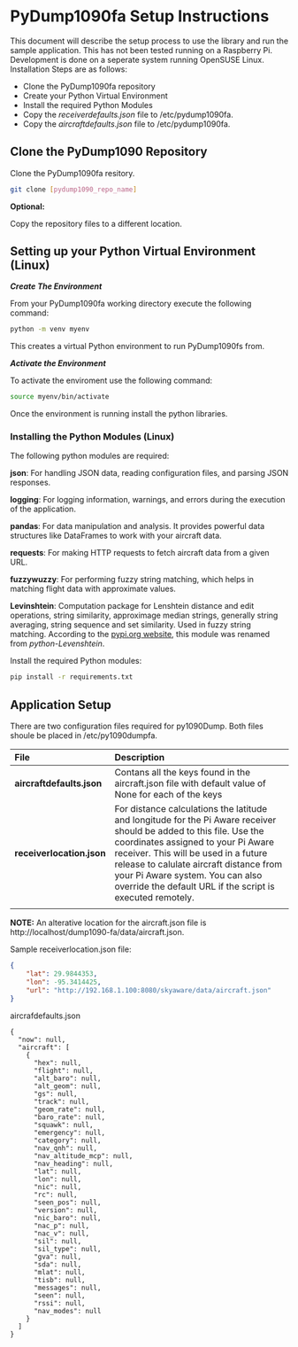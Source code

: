 # PyDump1090fa Setup Instructions

This document will describe the setup process to use the library and run the sample application. This has not been tested running on a Raspberry Pi. Development is done on a seperate system running OpenSUSE Linux.  Installation Steps are as follows:

* Clone the PyDump1090fa repository
* Create your Python Virtual Environment
* Install the required Python Modules
* Copy the _receiverdefaults.json_ file to /etc/pydump1090fa.
* Copy the _aircraftdefaults.json_ file to /etc/pydump1090fa.


## Clone the PyDump1090 Repository

Clone the PyDump1090fa resitory. 

```bash
git clone [pydump1090_repo_name]
```
__Optional:__

Copy the repository files to a different location.  

## Setting up your Python Virtual Environment (Linux)


_**Create The Environment**_ 

From your PyDump1090fa working directory execute the following command:

```bash
python -m venv myenv
```
This creates a virtual Python environment to run PyDump1090fs from. 

_**Activate the Environment**_

To activate the enviroment use the following command:

```bash
source myenv/bin/activate
```
Once the environment is running install the python libraries. 

### Installing the Python Modules (Linux)

The following python modules are required:

__json__: For handling JSON data, reading configuration files, and parsing JSON responses.

__logging__: For logging information, warnings, and errors during the execution of the application.

__pandas__: For data manipulation and analysis. It provides powerful data structures like DataFrames to work with your aircraft data.

__requests__: For making HTTP requests to fetch aircraft data from a given URL.

__fuzzywuzzy__: For performing fuzzy string matching, which helps in matching flight data with approximate values. 

__Levinshtein__: Computation package for Lenshtein distance and edit operations, string similarity, approximage median strings, generally string averaging, string sequence and set similarity. Used in fuzzy string matching. According to the [pypi.org website](https://pypi.org/project/python-Levenshtein/), this module was renamed from _python-Levenshtein_.


Install the required Python modules:

```bash
pip install -r requirements.txt 
```
## Application Setup

There are two configuration files required for py1090Dump. Both files shoule be placed in /etc/py1090dumpfa.  


|File|Description|
|:---|:---|
|__aircraftdefaults.json__| Contans all the keys found in the aircraft.json file with default value of None for each of the keys|
|__receiverlocation.json__| For distance calculations the latitude and longitude for the Pi Aware receiver should be added to this file. Use the coordinates assigned to your Pi Aware receiver. This will be used in a future release to calulate aircraft distance from your Pi Aware system. You can also override the default URL if the script is executed remotely. |
|||

__NOTE:__ An alterative location for the aircraft.json file is http://localhost/dump1090-fa/data/aircraft.json. 


Sample receiverlocation.json file:

```json
{
    "lat": 29.9844353,
    "lon": -95.3414425,
    "url": "http://192.168.1.100:8080/skyaware/data/aircraft.json"
}
```

aircrafdefaults.json

```
{
  "now": null,
  "aircraft": [
    {
      "hex": null,
      "flight": null,
      "alt_baro": null,
      "alt_geom": null,
      "gs": null,
      "track": null,
      "geom_rate": null,
      "baro_rate": null,
      "squawk": null,
      "emergency": null,
      "category": null,
      "nav_qnh": null,
      "nav_altitude_mcp": null,
      "nav_heading": null,
      "lat": null,
      "lon": null,
      "nic": null,
      "rc": null,
      "seen_pos": null,
      "version": null,
      "nic_baro": null,
      "nac_p": null,
      "nac_v": null,
      "sil": null,
      "sil_type": null,
      "gva": null,
      "sda": null,
      "mlat": null,
      "tisb": null,
      "messages": null,
      "seen": null,
      "rssi": null,
      "nav_modes": null
    }
  ]
}
```
